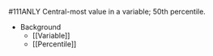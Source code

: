 #111ANLY 
Central-most value in a variable; 50th percentile.

* Background
	* [[Variable]]
	* [[Percentile]]